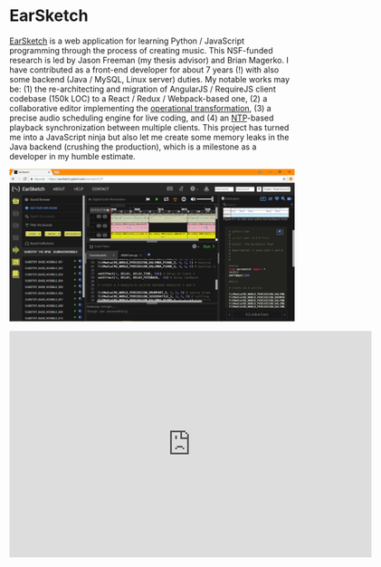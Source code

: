 # EarSketch
[EarSketch](https://earsketch.gatech.edu/) is a web application for learning Python / JavaScript programming through the process of creating music. This NSF-funded research is led by Jason Freeman (my thesis advisor) and Brian Magerko. I have contributed as a front-end developer for about 7 years (!) with also some backend (Java / MySQL, Linux server) duties. My notable works may be: (1) the re-architecting and migration of AngularJS / RequireJS client codebase (150k LOC) to a React / Redux / Webpack-based one, (2) a collaborative editor implementing the [operational transformation](https://en.wikipedia.org/wiki/Operational_transformation), (3) a precise audio scheduling engine for live coding, and (4) an [NTP](http://www.ntp.org/)-based playback synchronization between multiple clients. This project has turned me into a JavaScript ninja but also let me create some memory leaks in the Java backend (crushing the production), which is a milestone as a developer in my humble estimate.

![EarSketch Screenshot](../../media/images/earsketch_535538_full.jpeg)

<iframe title="vimeo-player" src="https://player.vimeo.com/video/180510371" width="640" height="400" frameborder="0" allowfullscreen></iframe>